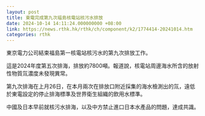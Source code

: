 ```yaml
---
layout: post
title: 東電完成第九次福島核電站核污水排放
date: 2024-10-14 14:11:24.000000000 +08:00
link: https://news.rthk.hk/rthk/ch/component/k2/1774414-20241014.htm
categories: rthk
---
```


東京電力公司結束福島第一核電站核污水的第九次排放工作。

這是2024年度第五次排海，排放約7800噸。報道說，核電站周邊海水所含的放射性物質氚濃度未發現異常。

第九次排海在上月26日，在本月兩次在排放口附近採集的海水檢測出的氚，遠低於東電設定的停止排海標準及世界衛生組織的飲用水標準。

中國及日本早前就核污水排海，以及中方禁止進口日本水產品的問題，達成共識。
